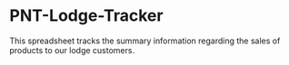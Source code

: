# PNT-Lodge-Tracker
This spreadsheet tracks the summary information regarding the sales of products to our lodge customers. 
